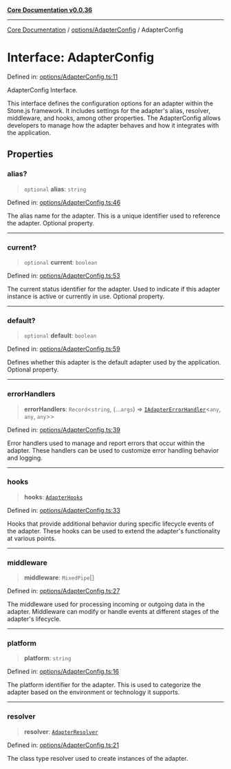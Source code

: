 [**Core Documentation v0.0.36**](../../../README.md)

***

[Core Documentation](../../../modules.md) / [options/AdapterConfig](../README.md) / AdapterConfig

# Interface: AdapterConfig

Defined in: [options/AdapterConfig.ts:11](https://github.com/stonemjs/core/blob/9f959fbf0878444ad50749e09c8b1ee612a83d71/src/options/AdapterConfig.ts#L11)

AdapterConfig Interface.

This interface defines the configuration options for an adapter within the Stone.js framework.
It includes settings for the adapter's alias, resolver, middleware, and hooks, among other properties.
The AdapterConfig allows developers to manage how the adapter behaves and how it integrates with the application.

## Properties

### alias?

> `optional` **alias**: `string`

Defined in: [options/AdapterConfig.ts:46](https://github.com/stonemjs/core/blob/9f959fbf0878444ad50749e09c8b1ee612a83d71/src/options/AdapterConfig.ts#L46)

The alias name for the adapter.
This is a unique identifier used to reference the adapter.
Optional property.

***

### current?

> `optional` **current**: `boolean`

Defined in: [options/AdapterConfig.ts:53](https://github.com/stonemjs/core/blob/9f959fbf0878444ad50749e09c8b1ee612a83d71/src/options/AdapterConfig.ts#L53)

The current status identifier for the adapter.
Used to indicate if this adapter instance is active or currently in use.
Optional property.

***

### default?

> `optional` **default**: `boolean`

Defined in: [options/AdapterConfig.ts:59](https://github.com/stonemjs/core/blob/9f959fbf0878444ad50749e09c8b1ee612a83d71/src/options/AdapterConfig.ts#L59)

Defines whether this adapter is the default adapter used by the application.
Optional property.

***

### errorHandlers

> **errorHandlers**: `Record`\<`string`, (...`args`) => [`IAdapterErrorHandler`](../../../declarations/interfaces/IAdapterErrorHandler.md)\<`any`, `any`, `any`\>\>

Defined in: [options/AdapterConfig.ts:39](https://github.com/stonemjs/core/blob/9f959fbf0878444ad50749e09c8b1ee612a83d71/src/options/AdapterConfig.ts#L39)

Error handlers used to manage and report errors that occur within the adapter.
These handlers can be used to customize error handling behavior and logging.

***

### hooks

> **hooks**: [`AdapterHooks`](../../../declarations/interfaces/AdapterHooks.md)

Defined in: [options/AdapterConfig.ts:33](https://github.com/stonemjs/core/blob/9f959fbf0878444ad50749e09c8b1ee612a83d71/src/options/AdapterConfig.ts#L33)

Hooks that provide additional behavior during specific lifecycle events of the adapter.
These hooks can be used to extend the adapter's functionality at various points.

***

### middleware

> **middleware**: `MixedPipe`[]

Defined in: [options/AdapterConfig.ts:27](https://github.com/stonemjs/core/blob/9f959fbf0878444ad50749e09c8b1ee612a83d71/src/options/AdapterConfig.ts#L27)

The middleware used for processing incoming or outgoing data in the adapter.
Middleware can modify or handle events at different stages of the adapter's lifecycle.

***

### platform

> **platform**: `string`

Defined in: [options/AdapterConfig.ts:16](https://github.com/stonemjs/core/blob/9f959fbf0878444ad50749e09c8b1ee612a83d71/src/options/AdapterConfig.ts#L16)

The platform identifier for the adapter.
This is used to categorize the adapter based on the environment or technology it supports.

***

### resolver

> **resolver**: [`AdapterResolver`](../../../declarations/type-aliases/AdapterResolver.md)

Defined in: [options/AdapterConfig.ts:21](https://github.com/stonemjs/core/blob/9f959fbf0878444ad50749e09c8b1ee612a83d71/src/options/AdapterConfig.ts#L21)

The class type resolver used to create instances of the adapter.
